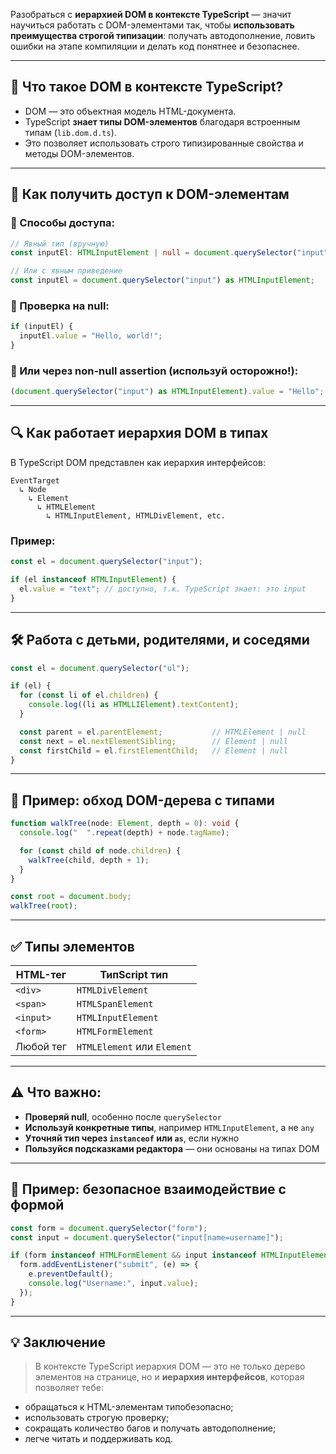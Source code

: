 Разобраться с **иерархией DOM в контексте TypeScript** — значит научиться работать с DOM-элементами так, чтобы **использовать преимущества строгой типизации**: получать автодополнение, ловить ошибки на этапе компиляции и делать код понятнее и безопаснее.

---

## 🧱 Что такое DOM в контексте TypeScript?

* DOM — это объектная модель HTML-документа.
* TypeScript **знает типы DOM-элементов** благодаря встроенным типам (`lib.dom.d.ts`).
* Это позволяет использовать строго типизированные свойства и методы DOM-элементов.

---

## 🧭 Как получить доступ к DOM-элементам

### 🔹 Способы доступа:

```ts
// Явный тип (вручную)
const inputEl: HTMLInputElement | null = document.querySelector("input");

// Или с явным приведение
const inputEl = document.querySelector("input") as HTMLInputElement;
```

### 🔹 Проверка на null:

```ts
if (inputEl) {
  inputEl.value = "Hello, world!";
}
```

### 🔹 Или через non-null assertion (используй осторожно!):

```ts
(document.querySelector("input") as HTMLInputElement).value = "Hello";
```

---

## 🔍 Как работает иерархия DOM в типах

В TypeScript DOM представлен как иерархия интерфейсов:

```
EventTarget
  ↳ Node
    ↳ Element
      ↳ HTMLElement
        ↳ HTMLInputElement, HTMLDivElement, etc.
```

### Пример:

```ts
const el = document.querySelector("input");

if (el instanceof HTMLInputElement) {
  el.value = "text"; // доступно, т.к. TypeScript знает: это input
}
```

---

## 🛠 Работа с детьми, родителями, и соседями

```ts
const el = document.querySelector("ul");

if (el) {
  for (const li of el.children) {
    console.log((li as HTMLLIElement).textContent);
  }

  const parent = el.parentElement;           // HTMLElement | null
  const next = el.nextElementSibling;        // Element | null
  const firstChild = el.firstElementChild;   // Element | null
}
```

---

## 🔁 Пример: обход DOM-дерева с типами

```ts
function walkTree(node: Element, depth = 0): void {
  console.log("  ".repeat(depth) + node.tagName);

  for (const child of node.children) {
    walkTree(child, depth + 1);
  }
}

const root = document.body;
walkTree(root);
```

---

## ✅ Типы элементов

| HTML-тег  | ТипScript тип               |
| --------- | --------------------------- |
| `<div>`   | `HTMLDivElement`            |
| `<span>`  | `HTMLSpanElement`           |
| `<input>` | `HTMLInputElement`          |
| `<form>`  | `HTMLFormElement`           |
| Любой тег | `HTMLElement` или `Element` |

---

## ⚠️ Что важно:

* **Проверяй null**, особенно после `querySelector`
* **Используй конкретные типы**, например `HTMLInputElement`, а не `any`
* **Уточняй тип через `instanceof` или `as`**, если нужно
* **Пользуйся подсказками редактора** — они основаны на типах DOM

---

## 🧪 Пример: безопасное взаимодействие с формой

```ts
const form = document.querySelector("form");
const input = document.querySelector("input[name=username]");

if (form instanceof HTMLFormElement && input instanceof HTMLInputElement) {
  form.addEventListener("submit", (e) => {
    e.preventDefault();
    console.log("Username:", input.value);
  });
}
```

---

## 💡 Заключение

> В контексте TypeScript иерархия DOM — это не только дерево элементов на странице, но и **иерархия интерфейсов**, которая позволяет тебе:

* обращаться к HTML-элементам типобезопасно;
* использовать строгую проверку;
* сокращать количество багов и получать автодополнение;
* легче читать и поддерживать код.

